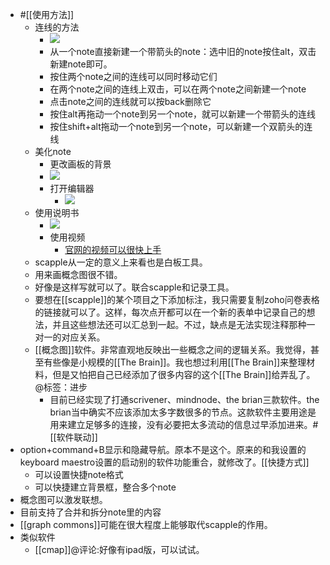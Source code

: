 - #[[使用方法]]
    - 连线的方法
        - ![](https://firebasestorage.googleapis.com/v0/b/firescript-577a2.appspot.com/o/imgs%2Fapp%2Fxinyiheng%2FOPE4bY1ddn.png?alt=media&token=41b77a57-8f43-4ff5-9031-9b11b868c962)
        - 从一个note直接新建一个带箭头的note：选中旧的note按住alt，双击新建note即可。
        - 按住两个note之间的连线可以同时移动它们
        - 在两个note之间的连线上双击，可以在两个note之间新建一个note
        - 点击note之间的连线就可以按back删除它
        - 按住alt再拖动一个note到另一个note，就可以新建一个带箭头的连线
        - 按住shift+alt拖动一个note到另一个note，可以新建一个双箭头的连线
    - 美化note
        - 更改画板的背景
        - ![](https://firebasestorage.googleapis.com/v0/b/firescript-577a2.appspot.com/o/imgs%2Fapp%2Fxinyiheng%2FdYNiOrKc6G.png?alt=media&token=811f51b8-d1a5-4507-a48f-8cd3a271d297)
        - 打开编辑器
            - ![](https://firebasestorage.googleapis.com/v0/b/firescript-577a2.appspot.com/o/imgs%2Fapp%2Fxinyiheng%2F-iFX6ugmoC.png?alt=media&token=404c5c35-7f6e-48b6-a96f-3c9741cbeb4d)
    - 使用说明书
        - ![](https://firebasestorage.googleapis.com/v0/b/firescript-577a2.appspot.com/o/imgs%2Fapp%2Fxinyiheng%2FyUxAT7Db4N.png?alt=media&token=720ef6ef-0cba-42a8-9bba-bb6a778b8ee7)
        - 使用视频
            - [官网的视频可以很快上手](https://www.literatureandlatte.com/scapple/overview)
    - scapple从一定的意义上来看也是白板工具。
    - 用来画概念图很不错。
    - 好像是这样写就可以了。联合scapple和记录工具。
    - 要想在[[scapple]]的某个项目之下添加标注，我只需要复制zoho问卷表格的链接就可以了。这样，每次点开都可以在一个新的表单中记录自己的想法，并且这些想法还可以汇总到一起。不过，缺点是无法实现注释那种一对一的对应关系。
    - [[概念图]]软件。非常直观地反映出一些概念之间的逻辑关系。我觉得，甚至有些像是小规模的[[The Brain]]。我也想过利用[[The Brain]]来整理材料，但是又怕把自己已经添加了很多内容的这个[[The Brain]]给弄乱了。@标签：进步
        - 目前已经实现了打通scrivener、mindnode、the brian三款软件。the brian当中确实不应该添加太多字数很多的节点。这款软件主要用途是用来建立足够多的连接，没有必要把太多流动的信息过早添加进来。#[[软件联动]]
- option+command+B显示和隐藏导航。原本不是这个。原来的和我设置的keyboard maestro设置的启动别的软件功能重合，就修改了。[[快捷方式]]
    - 可以设置快捷note格式
    - 可以快捷建立背景框，整合多个note
- 概念图可以激发联想。
- 目前支持了合并和拆分note里的内容
- [[graph commons]]可能在很大程度上能够取代scapple的作用。
- 类似软件
    - [[cmap]]@评论:好像有ipad版，可以试试。
